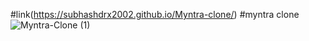 #link(https://subhashdrx2002.github.io/Myntra-clone/)
#myntra clone![Myntra-Clone (1)](https://github.com/user-attachments/assets/cec7c23b-518b-4a1b-8941-d81b650b8056)


